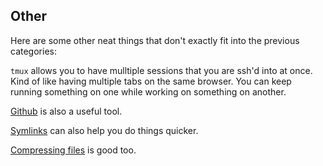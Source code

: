 ## Other

Here are some other neat things that don't exactly fit into the previous categories:

`tmux` allows you to have mulltiple sessions that you are ssh'd into at once. Kind of like having multiple tabs on the same browser. You can keep running something on one while working on something on another.

[Github](github.md) is also a useful tool.

[Symlinks](symlink.md) can also help you do things quicker.

[Compressing files](compress.md) is good too.
